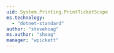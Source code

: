 ```yaml
---
uid: System.Printing.PrintTicketScope
ms.technology: 
  - "dotnet-standard"
author: "stevehoag"
ms.author: "shoag"
manager: "wpickett"
---
```

